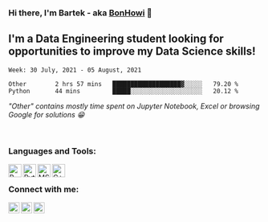 ### Hi there, I'm Bartek - aka [BonHowi][linkedin] 👋


## I'm a Data Engineering student looking for opportunities to improve my Data Science skills!



<!--START_SECTION:waka-->
```text
Week: 30 July, 2021 - 05 August, 2021

Other        2 hrs 57 mins   ███████████████████▓░░░░░   79.20 % 
Python       44 mins         █████░░░░░░░░░░░░░░░░░░░░   20.12 % 
```
<!--END_SECTION:waka-->
*"Other" contains mostly time spent on Jupyter Notebook, Excel or browsing Google for solutions :grin:*

<br />

### Languages and Tools:

[<img align="left" alt="R" width="26px" src="https://upload.wikimedia.org/wikipedia/commons/thumb/1/1b/R_logo.svg/1280px-R_logo.svg.png" />][linkedin]
[<img align="left" alt="Python" width="26px" src="https://www.marinedatascience.co/img/software/logo_python.png" />][linkedin]
[<img align="left" alt="MSSQL" width="26px" src="https://user-images.githubusercontent.com/4249331/52232852-e2c4f780-28bd-11e9-835d-1e3cf3e43888.png" />][linkedin]
[<img align="left" alt="C++" width="26px" src="https://i.pinimg.com/originals/99/f8/87/99f887833c475448723d3c9ac16c179b.png" />][linkedin]

<br />

### Connect with me:

[<img align="left" alt="codeSTACKr | LinkedIn" width="22px" src="https://cdn.jsdelivr.net/npm/simple-icons@v3/icons/linkedin.svg" />][linkedin]
[<img align="left" alt="codeSTACKr | Instagram" width="22px" src="https://cdn.jsdelivr.net/npm/simple-icons@v3/icons/instagram.svg" />][instagram]
[<img align="left" alt="codeSTACKr | Instagram" width="22px" src="https://cdn.jsdelivr.net/npm/simple-icons@3.13.0/icons/discord.svg" />][discord]

<br />
<br />



[instagram]: https://www.instagram.com/bonhowi/
[linkedin]: https://www.linkedin.com/in/bartoszadamiec/
[discord]: BonJowi#0119

